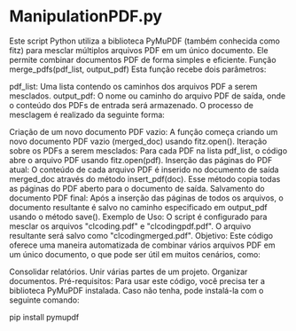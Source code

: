 # ManipulationPDF.py
Este script Python utiliza a biblioteca PyMuPDF (também conhecida como fitz) para mesclar múltiplos arquivos PDF em um único documento. Ele permite combinar documentos PDF de forma simples e eficiente.
Função merge_pdfs(pdf_list, output_pdf)
Esta função recebe dois parâmetros:

pdf_list: Uma lista contendo os caminhos dos arquivos PDF a serem mesclados.
output_pdf: O nome ou caminho do arquivo PDF de saída, onde o conteúdo dos PDFs de entrada será armazenado.
O processo de mesclagem é realizado da seguinte forma:

Criação de um novo documento PDF vazio:
A função começa criando um novo documento PDF vazio (merged_doc) usando fitz.open().
Iteração sobre os PDFs a serem mesclados:
Para cada PDF na lista pdf_list, o código abre o arquivo PDF usando fitz.open(pdf).
Inserção das páginas do PDF atual:
O conteúdo de cada arquivo PDF é inserido no documento de saída merged_doc através do método insert_pdf(doc). Esse método copia todas as páginas do PDF aberto para o documento de saída.
Salvamento do documento PDF final:
Após a inserção das páginas de todos os arquivos, o documento resultante é salvo no caminho especificado em output_pdf usando o método save().
Exemplo de Uso:
O script é configurado para mesclar os arquivos "clcoding.pdf" e "clcodingpdf.pdf".
O arquivo resultante será salvo como "clcodingmerged.pdf".
Objetivo:
Este código oferece uma maneira automatizada de combinar vários arquivos PDF em um único documento, o que pode ser útil em muitos cenários, como:

Consolidar relatórios.
Unir várias partes de um projeto.
Organizar documentos.
Pré-requisitos:
Para usar este código, você precisa ter a biblioteca PyMuPDF instalada. Caso não tenha, pode instalá-la com o seguinte comando:

pip install pymupdf
